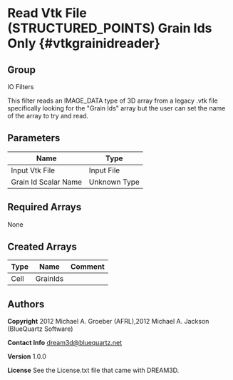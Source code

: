 Read Vtk File (STRUCTURED_POINTS) Grain Ids Only {#vtkgrainidreader}
======

## Group ##
IO Filters


 This filter reads an IMAGE_DATA type of 3D array from a legacy .vtk file specifically looking for the 
"Grain Ids" array but the user can set the name of the array to try and read.


## Parameters ##

| Name | Type |
|------|------|
| Input Vtk File | Input File |
| Grain Id Scalar Name | Unknown Type |

## Required Arrays ##
None



## Created Arrays ##

| Type | Name | Comment |
|------|------|---------|
| Cell | GrainIds |  |

## Authors ##

**Copyright** 2012 Michael A. Groeber (AFRL),2012 Michael A. Jackson (BlueQuartz Software)

**Contact Info** dream3d@bluequartz.net

**Version** 1.0.0

**License**  See the License.txt file that came with DREAM3D.



